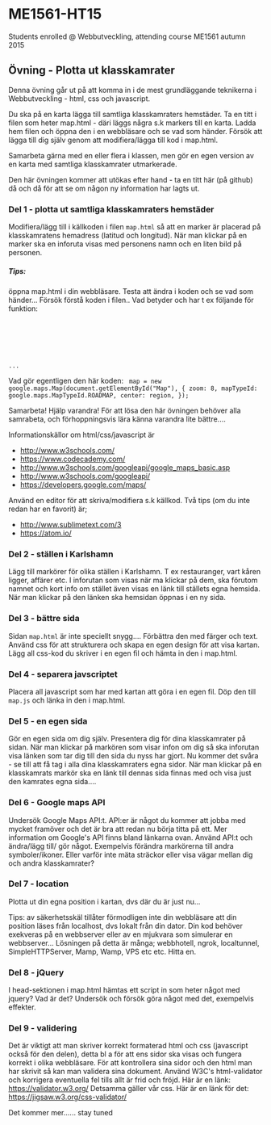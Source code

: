 # ME1561-HT15
Students enrolled @ Webbutveckling, attending course ME1561 autumn 2015


## Övning - Plotta ut klasskamrater
Denna övning går ut på att komma in i de mest grundläggande teknikerna i Webbutveckling - html, css och javascript.

Du ska på en karta lägga till samtliga klasskamraters hemstäder.
Ta en titt i filen som heter map.html - däri läggs några s.k markers till en karta. Ladda hem filen och öppna den i en webbläsare och se vad som händer.
Försök att lägga till dig själv genom att modifiera/lägga till kod i map.html.

Samarbeta gärna med en eller flera i klassen, men gör en egen version av en karta med samtliga klasskamrater utmarkerade.

Den här övningen kommer att utökas efter hand - ta en titt här (på github) då och då för att se om någon ny information har lagts ut.

### Del 1 - plotta ut samtliga klasskamraters hemstäder
Modifiera/lägg till i källkoden i filen <code>map.html</code> så att en marker är placerad på klasskamratens hemadress (latitud och longitud).
När man klickar på en marker ska en inforuta visas med personens namn och en liten bild på personen.


##### Tips:
öppna map.html i din webbläsare. Testa att ändra i koden och se vad som händer...
Försök förstå koden i filen..
Vad betyder och har t ex följande för funktion:
<code>
<!DOCTYPE html>
<html lang="sv">
<head>
<meta charset="utf-8">
...
</code>

Vad gör egentligen den här koden:
<code>
map = new google.maps.Map(document.getElementById("Map"), {
			zoom: 8,
			mapTypeId: google.maps.MapTypeId.ROADMAP,
			center: region,
		});
</code>

Samarbeta! Hjälp varandra!
För att lösa den här övningen behöver alla samrabeta, och förhoppningsvis lära känna varandra lite bättre....

Informationskällor om html/css/javascript är
- http://www.w3schools.com/
- https://www.codecademy.com/
- http://www.w3schools.com/googleapi/google_maps_basic.asp
- http://www.w3schools.com/googleapi/
- https://developers.google.com/maps/


Använd en editor för att skriva/modifiera s.k källkod. Två tips (om du inte redan har en favorit) är;
- http://www.sublimetext.com/3
- https://atom.io/


### Del 2 - ställen i Karlshamn
Lägg till markörer för olika ställen i Karlshamn. T ex restauranger, vart kåren ligger, affärer etc.
I inforutan som visas när ma klickar på dem, ska förutom namnet och kort info om stället även visas en länk till
ställets egna hemsida. När man klickar på den länken ska hemsidan öppnas i en ny sida.

### Del 3 - bättre sida
Sidan <code>map.html</code> är inte speciellt snygg.... Förbättra den med färger och text.
Använd css för att strukturera och skapa en egen design för att visa kartan.
Lägg all css-kod du skriver i en egen fil och hämta in den i map.html.

### Del 4 - separera javscriptet
Placera all javascript som har med kartan att göra i en egen fil. Döp den till <code>map.js</code> och länka in den i map.html.


### Del 5 - en egen sida
Gör en egen sida om dig själv. Presentera dig för dina klasskamrater på sidan.
När man klickar på markören som visar infon om dig så ska inforutan visa länken som tar
dig till den sida du nyss har gjort.
Nu kommer det svåra - se till att få tag i alla dina klasskamraters egna sidor. När man klickar på en klasskamrats markör ska en länk
till dennas sida finnas med och visa just den kamrates egna sida....


### Del 6 - Google maps API
Undersök Google Maps API:t. API:er är något du kommer att jobba med mycket framöver och det är bra att redan nu börja titta på ett. Mer information om Google's API finns bland länkarna ovan.
Använd API:t och ändra/lägg till/ gör något. Exempelvis förändra markörerna till andra symboler/ikoner.
Eller varför inte mäta sträckor eller visa vägar mellan dig och andra klasskamrater?

### Del 7 - location
Plotta ut din egna position i kartan, dvs där du är just nu...

Tips:
av säkerhetsskäl tillåter förmodligen inte din webbläsare att din position läses från localhost, dvs lokalt från din dator.
Din kod behöver exekveras på en webbserver eller av en mjukvara som simulerar en webbserver...
Lösningen på detta är många; webbhotell, ngrok, localtunnel, SimpleHTTPServer, Mamp, Wamp, VPS etc etc. Hitta en.

### Del 8 - jQuery
I head-sektionen i map.html hämtas ett script in som heter något med jquery?
Vad är det? Undersök och försök göra något med det, exempelvis effekter.


### Del 9 - validering
Det är viktigt att man skriver korrekt formaterad html och css (javascript också för den delen), detta bl a för att ens sidor ska visas och fungera korrekt i olika webbläsare.
För att kontrollera sina sidor och den html man har skrivit så kan man validera sina dokument.
Använd W3C's html-validator och korrigera eventuella fel tills allt är frid och fröjd.
Här är en länk: https://validator.w3.org/
Detsamma gäller vår css. Här är en länk för det: https://jigsaw.w3.org/css-validator/



Det kommer mer...... stay tuned
